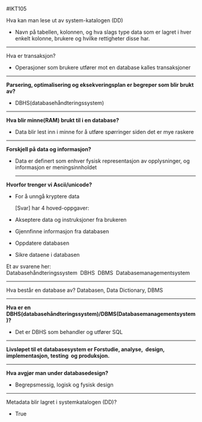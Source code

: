 #IKT105 


Hva kan man lese ut av system-katalogen (DD)
- Navn på tabellen, kolonnen, og hva slags type data som er lagret i hver enkelt kolonne, brukere og hvilke rettigheter disse har.
____
Hva er transaksjon?
- Operasjoner som brukere utfører mot en database kalles transaksjoner
____
**Parsering, optimalisering og eksekveringsplan er begreper som blir brukt av?**
- DBHS(databasehåndteringssystem)
_____
**Hva blir minne(RAM) brukt til i en database?**
- Data blir lest inn i minne for å utføre spørringer siden det er mye raskere

_______
**Forskjell på data og informasjon?**
- Data er definert som enhver fysisk representasjon av opplysninger, og informasjon er meningsinnholdet
  ______
**Hvorfor trenger vi Ascii/unicode?**
- For å unngå kryptere data
  
  [Svar] har 4 hoved-oppgaver: 

-   Akseptere data og instruksjoner fra brukeren
-   Gjennfinne informasjon fra databasen
-   Oppdatere databasen
-   Sikre dataene i databasen
  
Et av svarene her:  
Databasehåndteringssystem 
DBHS 
DBMS 
Databasemanagementsystem
_______
Hva består en database av?
Databasen, Data Dictionary, DBMS
_______________
**Hva er en DBHS(databasehåndteringssystem)/DBMS(Databasemanagementsystem)?**
- Det er DBHS som behandler og utfører SQL
____________________________________
**Livsløpet til et databasesystem er Forstudie, analyse,  design, implementasjon, testing  og produksjon.**

____

**Hva avgjør man under databasedesign?**
- Begrepsmessig, logisk og fysisk design
__________
Metadata blir lagret i systemkatalogen (DD)?
- True


